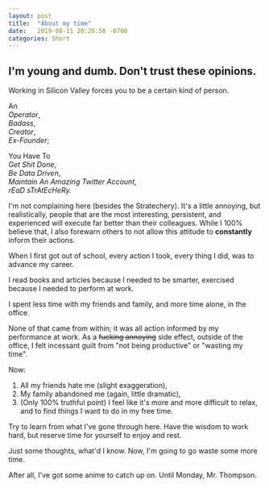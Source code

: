 ```yaml
---
layout: post
title:  "About my time"
date:   2019-08-11 20:26:58 -0700
categories: Short
---
```

I'm young and dumb. Don't trust these opinions.
--

Working in Silicon Valley forces you to be a certain kind of person.

An  
*Operator*,  
*Badass*,  
*Creator*,  
*Ex-Founder*;

You Have To  
*Get Shit Done*,  
*Be Data Driven*,  
*Maintain An Amazing Twitter Account*,  
*rEaD sTrAtEcHeRy.*   

I'm not complaining here (besides the Stratechery). It's a little annoying, but realistically, people that are the most interesting, persistent, and experienced will execute far better than their colleagues. While I 100% believe that, I also forewarn others to not allow this attitude to **constantly** inform their actions.

When I first got out of school, every action I took, every thing I did, was to advance my career.

I read books and articles because I needed to be smarter, exercised because I needed to perform at work.  

I spent less time with my friends and family, and more time alone, in the office.  

None of that came from within; it was all action informed by my performance at work. As a ~~fucking annoying~~ side effect, outside of the office, I felt incessant guilt from "not being productive" or "wasting my time".

Now:  
1. All my friends hate me (slight exaggeration),  
2. My family abandoned me (again, little dramatic),  
3. (Only 100% truthful point) I feel like it's more and more difficult to relax, and to find things I want to do in my free time.

Try to learn from what I've gone through here. Have the wisdom to work hard, but reserve time for yourself to enjoy and rest.

Just some thoughts, what'd I know. Now, I'm going to go waste some more time.

After all, I've got some anime to catch up on. Until Monday, Mr. Thompson.
